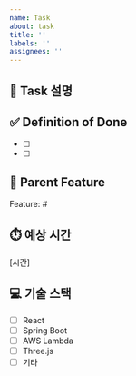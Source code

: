 ```yaml
---
name: Task
about: task
title: ''
labels: ''
assignees: ''
---
```


## 🔧 Task 설명

## ✅ Definition of Done

- [ ]
- [ ]

## 🌊 Parent Feature

Feature: #

## ⏱️ 예상 시간

[시간]

## 💻 기술 스택

- [ ] React
- [ ] Spring Boot
- [ ] AWS Lambda
- [ ] Three.js
- [ ] 기타
